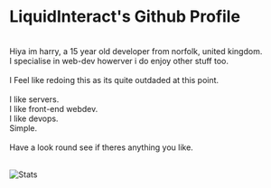 # LiquidInteract's Github Profile<br />
<br />
Hiya im harry, a 15 year old developer from norfolk, united kingdom.<br />
I specialise in web-dev howerver i do enjoy other stuff too.<br />
<br />
I Feel like redoing this as its quite outdaded at this point.<br />
<br />
I like servers.<br />
I like front-end webdev.<br />
I like devops.<br />
Simple.<br />
<br />
Have a look round see if theres anything you like.<br />
<br />

![Stats](https://github-readme-stats.vercel.app/api?username=liquidinteract&count_private=true)
